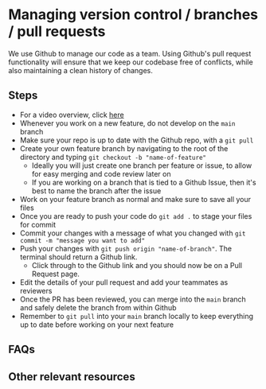 # Managing version control / branches / pull requests

We use Github to manage our code as a team. Using Github's pull request functionality will ensure that we keep our codebase free of conflicts, while also maintaining a clean history of changes. 

## Steps
- For a video overview, click [here](https://www.youtube.com/watch?v=xbD5lDCzvP8)
- Whenever you work on a new feature, do not develop on the `main` branch
- Make sure your repo is up to date with the Github repo, with a `git pull`
- Create your own feature branch by navigating to the root of the directory and typing `git checkout -b "name-of-feature"`
  - Ideally you will just create one branch per feature or issue, to allow for easy merging and code review later on
  - If you are working on a branch that is tied to a Github Issue, then it's best to name the branch after the issue
- Work on your feature branch as normal and make sure to save all your files
- Once you are ready to push your code do `git add .` to stage your files for commit
- Commit your changes with a message of what you changed with `git commit -m "message you want to add"`
- Push your changes with `git push origin "name-of-branch"`. The terminal should return a Github link.
  - Click through to the Github link and you should now be on a Pull Request page.
- Edit the details of your pull request and add your teammates as reviewers
- Once the PR has been reviewed, you can merge into the `main` branch and safely delete the branch from within Github
- Remember to `git pull` into your `main` branch locally to keep everything up to date before working on your next feature

## FAQs

## Other relevant resources